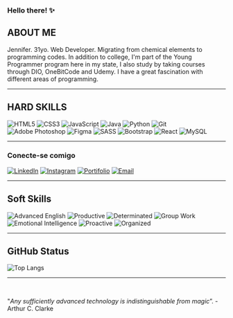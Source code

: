 ### Hello there! ✨

<!--
**jenniferdsbaumgart/jenniferdsbaumgart** is a ✨ _special_ ✨ repository because its `README.md` (this file) appears on your GitHub profile.

Here are some ideas to get you started:

- 🔭 I’m currently working on 
- 
- 👯 I’m looking to collaborate on ...
- 🤔 I’m looking for help with ...
- 💬 Ask me about ...
- 📫 How to reach me: ...
- 😄 Pronouns: ...
- ⚡ Fun fact: ...
-->
## ABOUT ME

Jennifer. 31yo. Web Developer. Migrating from chemical elements to programming codes. In addition to college, I'm part of the Young Programmer program here in my state, I also study by taking courses through DIO, OneBitCode and Udemy. I have a great fascination with different areas of programming.

<hr>

## HARD SKILLS

![HTML5](https://img.shields.io/badge/HTML5-000?style=for-the-badge&logo=html5&logoColor=7F0052)
![CSS3](https://img.shields.io/badge/CSS3-000?style=for-the-badge&logo=css3&l&logoColor=7F0052)
![JavaScript](https://img.shields.io/badge/JavaScript-000?style=for-the-badge&logo=javascript&logoColor=7F0052)
![Java](https://img.shields.io/badge/java-000.svg?style=for-the-badge&logo=openjdk&logoColor=7F0052)
![Python](https://img.shields.io/badge/python-000?style=for-the-badge&logo=python&logoColor=7F0052)
![Git](https://img.shields.io/badge/git-000?style=for-the-badge&logo=git&logoColor=7F0052)
![Adobe Photoshop](https://img.shields.io/badge/adobe%20photoshop-000.svg?style=for-the-badge&logo=adobe%20photoshop&logoColor=7F0052)
![Figma](https://img.shields.io/badge/figma-000.svg?style=for-the-badge&logo=figma&logoColor=7F0052)
![SASS](https://img.shields.io/badge/SASS-000.svg?style=for-the-badge&logo=SASS&logoColor=7F0052)
![Bootstrap](https://img.shields.io/badge/bootstrap-000.svg?style=for-the-badge&logo=bootstrap&logoColor=7F0052)
![React](https://img.shields.io/badge/React-000?style=for-the-badge&logo=react&logoColor=7F0052)
![MySQL](https://img.shields.io/badge/mysql-000?style=for-the-badge&logo=mysql&&logoColor=7F0052)
<!--
<div style="display: inline_block">
  <img align="center" alt="Jenny-HTML" height="30" width="40" src="https://raw.githubusercontent.com/devicons/devicon/master/icons/html5/html5-original.svg">
  <img align="center" alt="Jenny-CSS" height="30" width="40" src="https://raw.githubusercontent.com/devicons/devicon/master/icons/css3/css3-original.svg">
    <img align="center" alt="Jenny-Js" height="30" width="40" src="https://raw.githubusercontent.com/devicons/devicon/master/icons/javascript/javascript-plain.svg">
  <img align="right" alt="Jenny-pic" height="150" style="border-radius:50px;" src="https://i.ibb.co/bXthqzD/707090-a-Lq0-Gu-Sz.png?width=676&height=676">
    <img align="center" alt="Jenny-Ts" height="30" width="40" src="https://raw.githubusercontent.com/devicons/devicon/master/icons/typescript/typescript-plain.svg">
  <img align="center" alt="Jenny-React" height="30" width="40" src="https://raw.githubusercontent.com/devicons/devicon/master/icons/react/react-original.svg">
    <img align="center" alt="Jenny-VSC" height="30" width="40" src="https://raw.githubusercontent.com/devicons/devicon/master/icons/vscode/vscode-original.svg">
   <img align="center" alt="Jenny-Figma" height="30" width="40" src="https://raw.githubusercontent.com/devicons/devicon/master/icons/figma/figma-original.svg">
</div>
-->
<hr>

### Conecte-se comigo

[![LinkedIn](https://img.shields.io/badge/LinkedIn-000?style=for-the-badge&logo=linkedin&logoColor=7F0052)](https://www.linkedin.com/in/devjenniferds/)
[![Instagram](https://img.shields.io/badge/Instagram-000?style=for-the-badge&logo=instagram&logoColor=7F0052)](https://www.instagram.com/codingjenny/)
[![Portifolio](https://img.shields.io/badge/Meu_Portifolio-000.svg?style=for-the-badge&logo=netlify&logoColor=7F0052)](https://jenniferds.netlify.app)
[![Email](https://img.shields.io/badge/-Gmail-000?style=for-the-badge&logo=gmail&logoColor=7F0052)](mailto:jenniferdsbaumgart@gmail.com)

<hr>

## Soft Skills

![Advanced English](https://img.shields.io/badge/Advanced_English-black)
![Productive](https://img.shields.io/badge/Productive-7F0052)
![Determinated](https://img.shields.io/badge/Determinated-black)
![Group Work](https://img.shields.io/badge/Group_Work-7F0052)
![Emotional Intelligence](https://img.shields.io/badge/Emotional_Intelligence-black)
![Proactive](https://img.shields.io/badge/Proactive-7F0052)
![Organized](https://img.shields.io/badge/Organized-black)

<hr>

## GitHub Status

![Top Langs](https://github-readme-stats-git-masterrstaa-rickstaa.vercel.app/api/top-langs/?username=jenniferdsbaumgart&layout=compact&bg_color=000&border_color=7F0052&title_color=7F0052&text_color=FFF)

<hr>

<br>
<p>"<em>Any sufficiently advanced technology is indistinguishable from magic</em>”. - Arthur C. Clarke</p>



